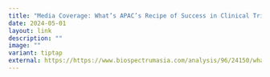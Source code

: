 ```yaml
---
title: "Media Coverage: What’s APAC’s Recipe of Success in Clinical Trials Market?"
date: 2024-05-01
layout: link
description: ""
image: ""
variant: tiptap
external: https://https://www.biospectrumasia.com/analysis/96/24150/whats-apacs-recipe-of-success-in-clinical-trials-market.html
---
```

